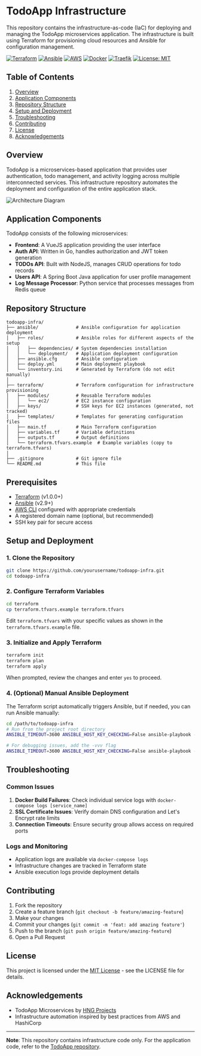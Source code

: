 # TodoApp Infrastructure

This repository contains the infrastructure-as-code (IaC) for deploying and managing the TodoApp microservices application. The infrastructure is built using Terraform for provisioning cloud resources and Ansible for configuration management.

[![Terraform](https://img.shields.io/badge/Terraform-v1.0.0+-blue.svg)](https://www.terraform.io/)
[![Ansible](https://img.shields.io/badge/Ansible-v2.9+-red.svg)](https://docs.ansible.com/ansible/latest/installation_guide/intro_installation.html)
[![AWS](https://img.shields.io/badge/AWS-Cloud-orange.svg)](https://aws.amazon.com/)
[![Docker](https://img.shields.io/badge/Docker-v20.10+-blue.svg)](https://www.docker.com/)
[![Traefik](https://img.shields.io/badge/Traefik-v2.0+-green.svg)](https://traefik.io/)
[![License: MIT](https://img.shields.io/badge/License-MIT-yellow.svg)](https://opensource.org/licenses/MIT)

## Table of Contents
1. [Overview](#overview)
2. [Application Components](#application-components)
3. [Repository Structure](#repository-structure)
4. [Setup and Deployment](#setup-and-deployment)
5. [Troubleshooting](#troubleshooting)
6. [Contributing](#contributing)
7. [License](#license)
8. [Acknowledgements](#acknowledgements)

## Overview

TodoApp is a microservices-based application that provides user authentication, todo management, and activity logging across multiple interconnected services. This infrastructure repository automates the deployment and configuration of the entire application stack.

![Architecture Diagram](image.png)

## Application Components

TodoApp consists of the following microservices:

- **Frontend**: A VueJS application providing the user interface
- **Auth API**: Written in Go, handles authorization and JWT token generation
- **TODOs API**: Built with NodeJS, manages CRUD operations for todo records
- **Users API**: A Spring Boot Java application for user profile management
- **Log Message Processor**: Python service that processes messages from Redis queue

## Repository Structure

```
todoapp-infra/
├── ansible/              # Ansible configuration for application deployment
│   ├── roles/            # Ansible roles for different aspects of the setup
│   │   ├── dependencies/ # System dependencies installation
│   │   └── deployment/   # Application deployment configuration
│   ├── ansible.cfg       # Ansible configuration
│   ├── deploy.yml        # Main deployment playbook
│   └── inventory.ini     # Generated by Terraform (do not edit manually)
│
├── terraform/            # Terraform configuration for infrastructure provisioning
│   ├── modules/          # Reusable Terraform modules
│   │   └── ec2/          # EC2 instance configuration
│   ├── keys/             # SSH keys for EC2 instances (generated, not tracked)
│   ├── templates/        # Templates for generating configuration files
│   ├── main.tf           # Main Terraform configuration
│   ├── variables.tf      # Variable definitions
│   ├── outputs.tf        # Output definitions
│   └── terraform.tfvars.example  # Example variables (copy to terraform.tfvars)
│
├── .gitignore            # Git ignore file
└── README.md             # This file
```

## Prerequisites

- [Terraform](https://www.terraform.io/downloads.html) (v1.0.0+)
- [Ansible](https://docs.ansible.com/ansible/latest/installation_guide/intro_installation.html) (v2.9+)
- [AWS CLI](https://aws.amazon.com/cli/) configured with appropriate credentials
- A registered domain name (optional, but recommended)
- SSH key pair for secure access

## Setup and Deployment

### 1. Clone the Repository

```bash
git clone https://github.com/yourusername/todoapp-infra.git
cd todoapp-infra
```

### 2. Configure Terraform Variables

```bash
cd terraform
cp terraform.tfvars.example terraform.tfvars
```

Edit `terraform.tfvars` with your specific values as shown in the `terraform.tfvars.example` file.

### 3. Initialize and Apply Terraform

```bash
terraform init
terraform plan
terraform apply
```

When prompted, review the changes and enter `yes` to proceed.

### 4. (Optional) Manual Ansible Deployment

The Terraform script automatically triggers Ansible, but if needed, you can run Ansible manually:

```bash
cd /path/to/todoapp-infra
# Run from the project root directory
ANSIBLE_TIMEOUT=3600 ANSIBLE_HOST_KEY_CHECKING=False ansible-playbook -i ansible/inventory.ini ansible/deploy.yml

# For debugging issues, add the -vvv flag
ANSIBLE_TIMEOUT=3600 ANSIBLE_HOST_KEY_CHECKING=False ansible-playbook -vvv -i ansible/inventory.ini ansible/deploy.yml
```

## Troubleshooting

### Common Issues

1. **Docker Build Failures**: Check individual service logs with `docker-compose logs [service_name]`
2. **SSL Certificate Issues**: Verify domain DNS configuration and Let's Encrypt rate limits
3. **Connection Timeouts**: Ensure security group allows access on required ports

### Logs and Monitoring

- Application logs are available via `docker-compose logs`
- Infrastructure changes are tracked in Terraform state
- Ansible execution logs provide deployment details

## Contributing

1. Fork the repository
2. Create a feature branch (`git checkout -b feature/amazing-feature`)
3. Make your changes
4. Commit your changes (`git commit -m 'feat: add amazing feature'`)
5. Push to the branch (`git push origin feature/amazing-feature`)
6. Open a Pull Request

## License

This project is licensed under the [MIT License](https://opensource.org/licenses/MIT) - see the LICENSE file for details.

## Acknowledgements

- TodoApp Microservices by [HNG Projects](https://github.com/hngprojects)
- Infrastructure automation inspired by best practices from AWS and HashiCorp

---

**Note**: This repository contains infrastructure code only. For the application code, refer to the [TodoApp repository](https://github.com/hngprojects/DevOps-Stage-4.git).


